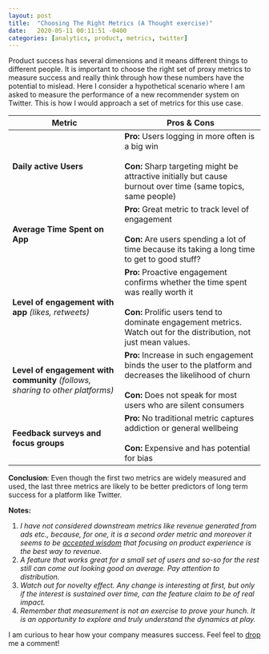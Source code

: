 ```yaml
---
layout: post
title:  "Choosing The Right Metrics (A Thought exercise)"
date:   2020-05-11 00:11:51 -0400
categories: [analytics, product, metrics, twitter]
---
```


Product success has several dimensions and it means different things to different people. It is important to choose the right set of proxy metrics to measure success and really think through how these numbers have the potential to mislead. Here I consider a hypothetical scenario where I am asked to measure the performance of a new recommender system on Twitter. This is how I would approach a set of metrics for this use case.
<!--more-->

|**Metric**|**Pros & Cons**|
|----------|----------------|
| <b>Daily active Users</b> | **Pro:** Users logging in more often is a big win <br><br> **Con:** Sharp targeting might be attractive initially  but cause burnout over time (same topics, same people)|
|**Average Time Spent on App**| **Pro:** Great metric to track level of engagement <br><br> **Con:** Are users spending a lot of time because its taking  a long  time to get to good stuff? |
| **Level of engagement with app**  _(likes, retweets)_  | **Pro:** Proactive engagement confirms whether the time spent was really worth it  <br><br> **Con:** Prolific users tend to dominate engagement metrics. Watch out for the distribution, not just mean values. |
| **Level of engagement with community**  _(follows, sharing to other platforms)_ | **Pro:** Increase in such engagement binds the user to the platform and decreases the likelihood of churn <br><br> **Con:**  Does not speak for most users who are silent consumers |
| **Feedback surveys and focus groups** | **Pro:** No traditional metric captures addiction or general wellbeing <br><br>  **Con:** Expensive and has potential for bias|

**Conclusion**: Even though the first two metrics are widely measured and used, the last three metrics are likely to be better predictors of long term success for a platform like Twitter.

**Notes:**

1. _I have not considered downstream metrics like revenue generated from ads etc., because, for one, it is a second order metric and moreover it seems to be [accepted wisdom](https://youtu.be/raIUQP71SBU?t=586) that focusing on product experience is the best way to revenue._
2. _A feature that works great for a small set of users and so-so for the rest still can come out looking good on average. Pay attention to distribution._
3. _Watch out for novelty effect. Any change is interesting at first, but only if the interest is sustained over time, can the feature claim to be of real impact._
4. _Remember that measurement is not an exercise to prove your hunch. It is an opportunity to explore and truly understand the dynamics at play._

I am curious to hear how your company measures success. Feel feel to [drop](mailto:gmail.com) me a comment!
